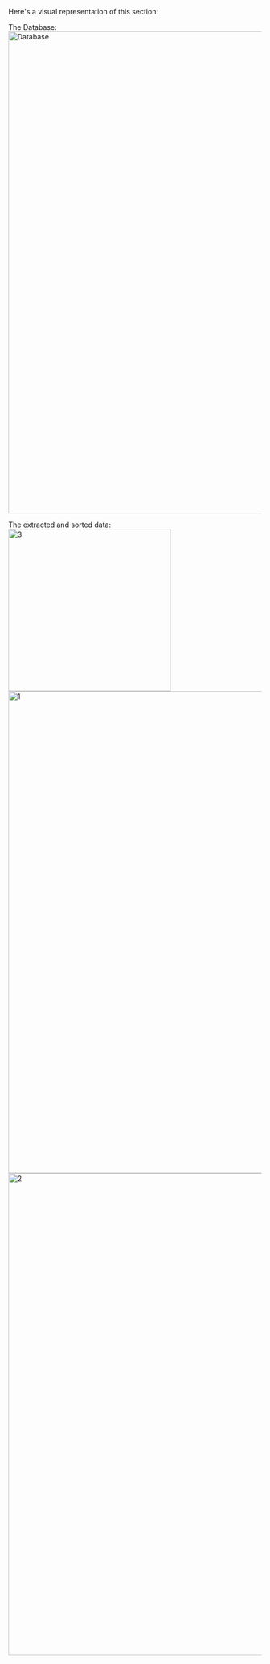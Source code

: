 Here's a visual representation of this section:


The Database:
<img width="960" alt="Database" src="https://github.com/Perash14/Data-Analyst-Portfolio/assets/62203954/088bd678-3674-4e6e-a149-1dbbeda7510e">


The extracted and sorted data:                                                                                                                
<img width="323" alt="3" src="https://github.com/Perash14/Data-Analyst-Portfolio/assets/62203954/86c8903b-95c5-41e8-b096-d19e6194570a">
<img width="960" alt="1" src="https://github.com/Perash14/Data-Analyst-Portfolio/assets/62203954/7b861936-ff1b-4929-b19e-249324eae6ca">
<img width="960" alt="2" src="https://github.com/Perash14/Data-Analyst-Portfolio/assets/62203954/4ef9a0ad-cb66-439b-ac9d-0eb953b44684">
